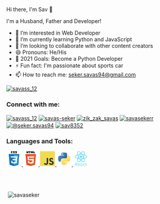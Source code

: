 Hi there, I'm Sav 👋

I'm a Husband, Father and Developer!

- 👀 I’m interested in Web Developer
- 🌱 I’m currently learning Python and JavaScript
- 👯 I’m looking to collaborate with other content creators
- 😄 Pronouns: He/His
- 🥅 2021 Goals: Become a Python Developer
- ⚡ Fun fact: I'm passionate about sports car 
- 📫 How to reach me: seker.savas94@gmail.com 



<p align="left"> <a href="https://twitter.com/savass_12" target="blank"><img src="https://img.shields.io/twitter/follow/savass_12?logo=twitter&style=for-the-badge" alt="savass_12" /></a> </p>

<h3 align="left">Connect with me:</h3>
<p align="left">
 <a href="https://twitter.com/savass_12" target="blank"><img align="center" src="https://raw.githubusercontent.com/rahuldkjain/github-profile-readme-generator/master/src/images/icons/Social/twitter.svg" alt="savass_12" height="30" width="40" /></a>
<a href="https://stackoverflow.com/users/17458575/savas-seker" target="blank"><img align="center" src="https://raw.githubusercontent.com/rahuldkjain/github-profile-readme-generator/master/src/images/icons/Social/stack-overflow.svg" alt="savas-seker" height="30" width="40" /></a>
<a href="https://www.facebook.com/zik.zak.savas/" target="blank"><img align="center" src="https://raw.githubusercontent.com/rahuldkjain/github-profile-readme-generator/master/src/images/icons/Social/facebook.svg" alt="zik_zak_savas" height="30" width="40" /></a>
<a href="https://instagram.com/savasekerr" target="blank"><img align="center" src="https://raw.githubusercontent.com/rahuldkjain/github-profile-readme-generator/master/src/images/icons/Social/instagram.svg" alt="savasekerr" height="30" width="40" /></a>
  <a href="https://medium.com/@seker.savas94" target="blank"><img align="center" src="https://raw.githubusercontent.com/rahuldkjain/github-profile-readme-generator/master/src/images/icons/Social/medium.svg" alt="@seker.savas94" height="30" width="40" /></a>
<a href="https://discord.gg/sav8352" target="blank"><img align="center" src="https://raw.githubusercontent.com/rahuldkjain/github-profile-readme-generator/master/src/images/icons/Social/discord.svg" alt="sav8352" height="30" width="40" /></a>
</p>

<h3 align="left">Languages and Tools:</h3>
<p align="left"> <a href="https://www.w3schools.com/css/" target="_blank" rel="noreferrer"> <img src="https://raw.githubusercontent.com/devicons/devicon/master/icons/css3/css3-original-wordmark.svg" alt="css3" width="40" height="40"/> </a> <a href="https://www.w3.org/html/" target="_blank" rel="noreferrer"> <img src="https://raw.githubusercontent.com/devicons/devicon/master/icons/html5/html5-original-wordmark.svg" alt="html5" width="40" height="40"/> </a> <a href="https://developer.mozilla.org/en-US/docs/Web/JavaScript" target="_blank" rel="noreferrer"> <img src="https://raw.githubusercontent.com/devicons/devicon/master/icons/javascript/javascript-original.svg" alt="javascript" width="40" height="40"/> </a> <a href="https://www.python.org" target="_blank" rel="noreferrer"> <img src="https://raw.githubusercontent.com/devicons/devicon/master/icons/python/python-original.svg" alt="python" width="40" height="40"/> </a> <a href="https://reactjs.org/" target="_blank" rel="noreferrer"> <img src="https://raw.githubusercontent.com/devicons/devicon/master/icons/react/react-original-wordmark.svg" alt="react" width="40" height="40"/> </a> </p>

<br>
<br>

<p>&nbsp;<img align="center" src="https://github-readme-stats.vercel.app/api?username=SavasSeker&show_icons=true&locale=en" alt="savaseker" /></p>






<!---
SavasSeker/SavasSeker is a ✨ special ✨ repository because its `README.md` (this file) appears on your GitHub profile.
You can click the Preview link to take a look at your changes.
--->

